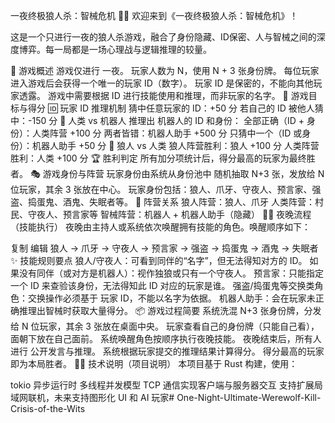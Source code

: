 一夜终极狼人杀：智械危机 🐺🤖
欢迎来到《一夜终极狼人杀：智械危机》！

这是一个只进行一夜的狼人杀游戏，融合了身份隐藏、ID保密、人与智械之间的深度博弈。每一局都是一场心理战与逻辑推理的较量。

🧠 游戏概述
游戏仅进行 一夜。
玩家人数为 N，使用 N + 3 张身份牌。
每位玩家进入游戏后会获得一个唯一的玩家 ID（数字）。
玩家 ID 是保密的，不能向其他玩家透露。
游戏中需要根据 ID 进行技能使用和推理，而非玩家的名字。
🎯 游戏目标与得分
🆔 玩家 ID 推理机制
猜中任意玩家的 ID：+50 分
若自己的 ID 被他人猜中：-150 分
🤖 人类 vs 机器人
推理出 机器人的 ID 和身份：
全部正确（ID + 身份）：人类阵营 +100 分
两者皆错：机器人助手 +500 分
只猜中一个（ID 或身份）：机器人助手 +50 分
🐺 狼人 vs 人类
狼人阵营胜利：狼人 +100 分
人类阵营胜利：人类 +100 分
🏆 胜利判定
所有加分项统计后，得分最高的玩家为最终胜者。
🎭 游戏身份与阵营
玩家身份由系统从身份池中 随机抽取 N+3 张，发放给 N 位玩家，其余 3 张放在中心。
玩家身份包括：狼人、爪牙、守夜人、预言家、强盗、捣蛋鬼、酒鬼、失眠者等。
🧍 阵营关系
狼人阵营：狼人、爪牙
人类阵营：村民、守夜人、预言家等
智械阵营：机器人 + 机器人助手（隐藏）
🕵️‍♂️ 夜晚流程（技能执行）
夜晚由主持人或系统依次唤醒拥有技能的角色。唤醒顺序如下：

复制
编辑
狼人 → 爪牙 → 守夜人 → 预言家 → 强盗 → 捣蛋鬼 → 酒鬼 → 失眠者
✨ 技能规则要点
狼人/守夜人：可看到同伴的“名字”，但无法得知对方的 ID。
如果没有同伴（或对方是机器人）：视作独狼或只有一个守夜人。
预言家：只能指定一个 ID 来查验该身份，无法得知此 ID 对应的玩家是谁。
强盗/捣蛋鬼等交换类角色：交换操作必须基于 玩家 ID，不能以名字为依据。
机器人助手：会在玩家未正确推理出智械时获取大量得分。
📦 游戏过程简要
系统洗混 N+3 张身份牌，分发给 N 位玩家，其余 3 张放在桌面中央。
玩家查看自己的身份牌（只能自己看），面朝下放在自己面前。
系统唤醒角色按顺序执行夜晚技能。
夜晚结束后，所有人进行 公开发言与推理。
系统根据玩家提交的推理结果计算得分。
得分最高的玩家即为本局胜者。
🧑‍💻 技术说明（项目说明）
本项目基于 Rust 构建，使用：

tokio 异步运行时
多线程并发模型
TCP 通信实现客户端与服务器交互
支持扩展局域网联机，未来支持图形化 UI 和 AI 玩家# One-Night-Ultimate-Werewolf-Kill-Crisis-of-the-Wits
